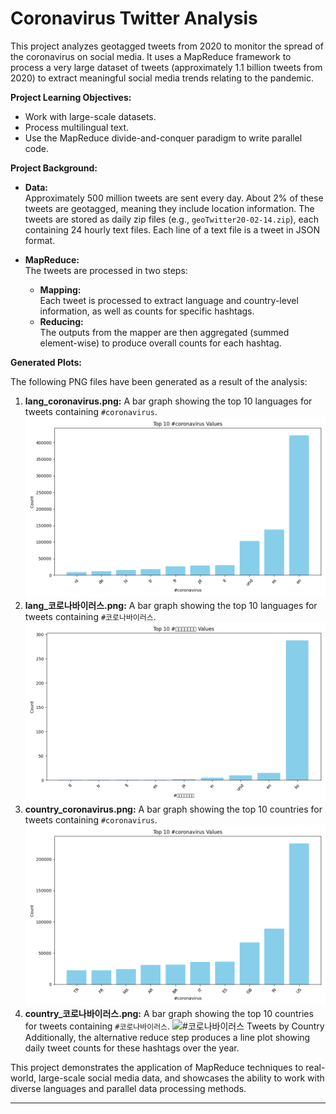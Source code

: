 Coronavirus Twitter Analysis
============================

This project analyzes geotagged tweets from 2020 to monitor the spread of the coronavirus on social media. It uses a MapReduce framework to process a very large dataset of tweets (approximately 1.1 billion tweets from 2020) to extract meaningful social media trends relating to the pandemic. 

**Project Learning Objectives:**
- Work with large-scale datasets.
- Process multilingual text.
- Use the MapReduce divide-and-conquer paradigm to write parallel code.

**Project Background:**

- **Data:**  
  Approximately 500 million tweets are sent every day. About 2% of these tweets are geotagged, meaning they include location information. The tweets are stored as daily zip files (e.g., `geoTwitter20-02-14.zip`), each containing 24 hourly text files. Each line of a text file is a tweet in JSON format.

- **MapReduce:**  
  The tweets are processed in two steps:
  - **Mapping:**  
    Each tweet is processed to extract language and country-level information, as well as counts for specific hashtags.
  - **Reducing:**  
    The outputs from the mapper are then aggregated (summed element-wise) to produce overall counts for each hashtag.

**Generated Plots:**

The following PNG files have been generated as a result of the analysis:
1. **lang_coronavirus.png:** A bar graph showing the top 10 languages for tweets containing `#coronavirus`.
![#Coronavirus Tweets by Language](img/lang_coronavirus.png)
2. **lang_코로나바이러스.png:** A bar graph showing the top 10 languages for tweets containing `#코로나바이러스`.
![#코로나바이러스 Tweets by Language](img/lang_코로나바이러스.png)
3. **country_coronavirus.png:** A bar graph showing the top 10 countries for tweets containing `#coronavirus`.
![#Coronavirus Tweets by Country](img/country_coronavirus.png)
4. **country_코로나바이러스.png:** A bar graph showing the top 10 countries for tweets containing `#코로나바이러스`.
 ![#코로나바이러스 Tweets by Country](img/#코로나바이러스.png)
Additionally, the alternative reduce step produces a line plot showing daily tweet counts for these hashtags over the year.

This project demonstrates the application of MapReduce techniques to real-world, large-scale social media data, and showcases the ability to work with diverse languages and parallel data processing methods.

---
